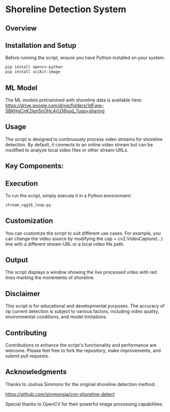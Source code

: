 # Shoreline Detection System

## Overview


## Installation and Setup
Before running the script, ensure you have Python installed on your system. 

```bash
pip install opencv-python
pip install scikit-image
```

## ML Model
The ML models pretrainined with shoreline data is available here: https://drive.google.com/drive/folders/1dFww-SBKHgCnK2Ien5nOHc4rU36jujd_?usp=sharing

## Usage
The script is designed to continuously process video streams for shoreline detection. By default, it connects to an online video stream but can be modified to analyze local video files or other stream URLs.


## Key Components:


## Execution
To run the script, simply execute it in a Python environment:

```bash
stream_vgg16_loop.py
```

## Customization
You can customize the script to suit different use cases. For example, you can change the video source by modifying the cap = cv2.VideoCapture(...) line with a different stream URL or a local video file path.

## Output
The script displays a window showing the live processed video with red lines marking the movements of shoreline. 

## Disclaimer
This script is for educational and developmental purposes. The accuracy of rip current detection is subject to various factors, including video quality, environmental conditions, and model limitations.

## Contributing
Contributions to enhance the script's functionality and performance are welcome. Please feel free to fork the repository, make improvements, and submit pull requests.

## Acknowledgments
Thanks to Joshua Simmons for the original shoreline detection method: 

https://github.com/simmonsja/cnn-shoreline-detect

Special thanks to OpenCV for their powerful image processing capabilities.

